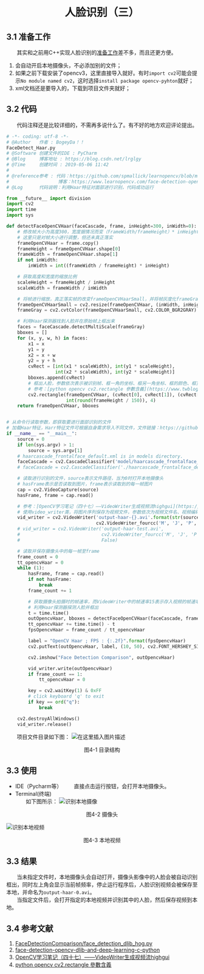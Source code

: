 #  <center>人脸识别（三）</center>
## 3.1 准备工作  
&nbsp;&nbsp;&nbsp;&nbsp;&nbsp;&nbsp;&nbsp;其实和之前用C++实现人脸识别的[准备工作](https://blog.csdn.net/lrglgy/article/details/89317878)差不多，而且还更方便。  
1. 会自动开启本地摄像头，不必添加别的文件；  
2. 如果之前下载安装了opencv3，这里直接导入就好。有时`import cv2`可能会提示`No module named cv2`，这时选择`install package opencv-pyhton`就好；  
3. xml文档还是要导入的，下载到项目文件夹就好；  

## 3.2 代码
&nbsp;&nbsp;&nbsp;&nbsp;&nbsp;&nbsp;&nbsp;代码注释还是比较详细的，不需再多说什么了。有不好的地方欢迎评论提出。
    
````python
# -*- coding: utf-8 -*-
# @Author   作者 : BogeyDa！！
FaceDetect_Haar.py
# @Software 创建文件的IDE : PyCharm
# @Blog     博客地址 : https://blog.csdn.net/lrglgy
# @Time     创建时间 : 2019-05-06 11:42
#
# @reference参考 : 代码：https://github.com/spmallick/learnopencv/blob/master/FaceDetectionComparison/face_detection_dlib_hog.py#L48
#                  博客：https://www.learnopencv.com/face-detection-opencv-dlib-and-deep-learning-c-python/
# @Log      代码说明：利用Haar特征对面部进行识别，代码成功运行

from __future__ import division
import cv2
import time
import sys

def detectFaceOpenCVHaar(faceCascade, frame, inHeight=300, inWidth=0):
    # 修改帧大小为高度300，宽度据情况而变（frameWidth/frameHeight）* inHeight
    # 这里只是对帧大小进行调整，但还未真正落实
    frameOpenCVHaar = frame.copy()
    frameHeight = frameOpenCVHaar.shape[0]
    frameWidth = frameOpenCVHaar.shape[1]
    if not inWidth:
        inWidth = int((frameWidth / frameHeight) * inHeight)

    # 获取高度和宽度的缩放比例
    scaleHeight = frameHeight / inHeight
    scaleWidth = frameWidth / inWidth

    # 将帧进行缩放，真正落实帧的改变frameOpenCVHaarSmall，并将帧灰度化frameGray，但原始帧frameOpenCVHaar并未改变
    frameOpenCVHaarSmall = cv2.resize(frameOpenCVHaar, (inWidth, inHeight))
    frameGray = cv2.cvtColor(frameOpenCVHaarSmall, cv2.COLOR_BGR2GRAY)

    # 利用Haar探测器找到人脸并在原始帧上框出来
    faces = faceCascade.detectMultiScale(frameGray)
    bboxes = []
    for (x, y, w, h) in faces:
        x1 = x
        y1 = y
        x2 = x + w
        y2 = y + h
        cvRect = [int(x1 * scaleWidth), int(y1 * scaleHeight),
                  int(x2 * scaleWidth), int(y2 * scaleHeight)]
        bboxes.append(cvRect)
        # 框出人脸，参数依次表示被识别帧、框一角的坐标、框另一角坐标、框的颜色、框宽度、框类型
        # 参考：[python opencv cv2.rectangle 參數含義](https://www.twblogs.net/a/5c22417dbd9eee16b3daf922)
        cv2.rectangle(frameOpenCVHaar, (cvRect[0], cvRect[1]), (cvRect[2], cvRect[3]), (0, 255, 0),
                      int(round(frameHeight / 150)), 4)
    return frameOpenCVHaar, bboxes


# 从命令行读取参数，即获取要进行面部识别的文件
# 加载Haar特征，Harr特征文件可根据自身需求导入不同文件，文件链接：https://github.com/opencv/opencv/tree/master/data/haarcascades
if __name__ == "__main__":
    source = 0
    if len(sys.argv) > 1:
        source = sys.argv[1]
    # haarcascade_frontalface_default.xml is in models directory.
    faceCascade = cv2.CascadeClassifier('model/haarcascade_frontalface_default.xml')
    # faceCascade = cv2.CascadeClassifier('./haarcascade_frontalface_default.xml')

    # 读取进行识别的文件，source表示文件路径，当为0时打开本地摄像头
    # hasFrame表示是否读取到图片，frame表示读取到的每一帧图片
    cap = cv2.VideoCapture(source)
    hasFrame, frame = cap.read()

    # 参考：[OpenCV学习笔记（四十七）——VideoWriter生成视频流highgui](https://blog.csdn.net/yang_xian521/article/details/7440190)
    # 使用video_writer类，将图片序列保存为视频文件，参数依次为视频文件名、视频编码格式、帧速率、帧大小
    vid_writer = cv2.VideoWriter('output-haar-{}.avi'.format(str(source).split(".")[0]),
                                 cv2.VideoWriter_fourcc('M', 'J', 'P', 'G'), 15, (frame.shape[1], frame.shape[0]), False)
    # vid_writer = cv2.VideoWriter('output-haar-test.avi',
    #                              cv2.VideoWriter_fourcc('M', 'J', 'P', 'G'), 15, (frame.shape[1], frame.shape[0]),
    #                              False)

    # 读取并保存摄像头中的每一帧至frame
    frame_count = 0
    tt_opencvHaar = 0
    while (1):
        hasFrame, frame = cap.read()
        if not hasFrame:
            break
        frame_count += 1

        # 获取摄像头拍摄时的帧速率，而VideoWriter中的帧速率15表示存入视频的帧速率
        # 利用Haar探测器探测人脸并框出
        t = time.time()
        outOpencvHaar, bboxes = detectFaceOpenCVHaar(faceCascade, frame)
        tt_opencvHaar += time.time() - t
        fpsOpencvHaar = frame_count / tt_opencvHaar

        label = "OpenCV Haar ; FPS : {:.2f}".format(fpsOpencvHaar)
        cv2.putText(outOpencvHaar, label, (10, 50), cv2.FONT_HERSHEY_SIMPLEX, 1.4, (0, 0, 255), 3, cv2.LINE_AA)

        cv2.imshow("Face Detection Comparison", outOpencvHaar)

        vid_writer.write(outOpencvHaar)
        if frame_count == 1:
            tt_opencvHaar = 0

        key = cv2.waitKey(1) & 0xFF
        # click keyboard 'q' to exit
        if key == ord("q"):
            break

    cv2.destroyAllWindows()
    vid_writer.release()
````

&nbsp;&nbsp;&nbsp;&nbsp;&nbsp;&nbsp;&nbsp;项目文件目录如下图：
 ![在这里插入图片描述](https://img-blog.csdnimg.cn/20190509182744174.png?x-oss-process=image/watermark,type_ZmFuZ3poZW5naGVpdGk,shadow_10,text_aHR0cHM6Ly9ibG9nLmNzZG4ubmV0L2xyZ2xneQ==,size_16,color_FFFFFF,t_70)
 <center>图4-1 目录结构</center>
  
 ## 3.3 使用
+ IDE（Pycharm等）
&nbsp;&nbsp;&nbsp;&nbsp;&nbsp;&nbsp;&nbsp;直接点击运行按钮，会打开本地摄像头。
+ Terminal(终端)  
&nbsp;&nbsp;&nbsp;&nbsp;&nbsp;&nbsp;&nbsp;如下图所示：
![识别本地摄像](https://img-blog.csdnimg.cn/20190509185709308.png) 
<center>图4-2 摄像头</center> 
 
![识别本地视频](https://img-blog.csdnimg.cn/20190509191903735.png)
<center>图4-3 本地视频</center>
 


## 3.3 结果  
&nbsp;&nbsp;&nbsp;&nbsp;&nbsp;&nbsp;&nbsp;当未指定文件时，本地摄像头会自动打开，摄像头影像中的人脸会被自动识别框出，同时左上角会显示当前帧频率，停止运行程序后，人脸识别视频会被保存至本地，并命名为`output-haar-0.avi`。  
&nbsp;&nbsp;&nbsp;&nbsp;&nbsp;&nbsp;&nbsp;当指定文件后，会打开指定的本地视频并识别其中的人脸，然后保存视频到本地。  

## 3.4 参考文献
1. [FaceDetectionComparison/face_detection_dlib_hog.py](https://github.com/spmallick/learnopencv/blob/master/FaceDetectionComparison/face_detection_dlib_hog.py#L48)
2. [face-detection-opencv-dlib-and-deep-learning-c-python](https://www.learnopencv.com/face-detection-opencv-dlib-and-deep-learning-c-python/)
3. [OpenCV学习笔记（四十七）——VideoWriter生成视频流highgui](https://blog.csdn.net/yang_xian521/article/details/7440190)
4. [python opencv cv2.rectangle 參數含義](https://www.twblogs.net/a/5c22417dbd9eee16b3daf922)
